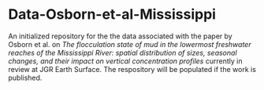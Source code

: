 # Data-Osborn-et-al-Mississippi

An initialized repository for the the data associated with the paper by Osborn et al. on *The flocculation state of mud in the lowermost freshwater reaches of the Mississippi River: spatial distribution of sizes, seasonal changes, and their impact on vertical concentration profiles* currently in review at JGR Earth Surface. The respository will be populated if the work is published.
